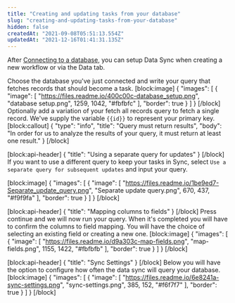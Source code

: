 ```yaml
---
title: "Creating and updating tasks from your database"
slug: "creating-and-updating-tasks-from-your-database"
hidden: false
createdAt: "2021-09-08T05:51:13.554Z"
updatedAt: "2021-12-16T01:41:31.135Z"
---
```

After [Connecting to a database](doc:connecting-to-a-database), you can setup Data Sync when creating a new workflow or via the Data tab.

Choose the database you've just connected and write your query that fetches records that should become a task. 
[block:image]
{
  "images": [
    {
      "image": [
        "https://files.readme.io/400c00c-database_setup.png",
        "database setup.png",
        1259,
        1042,
        "#fbfbfc"
      ],
      "border": true
    }
  ]
}
[/block]
Optionally add a variation of your fetch all records query to fetch a single record. We've supply the variable `{{id}}` to represent your primary key.
[block:callout]
{
  "type": "info",
  "title": "Query must return results",
  "body": "In order for us to analyze the results of your query, it must return at least one result."
}
[/block]

[block:api-header]
{
  "title": "Using a separate query for updates"
}
[/block]
If you want to use a different query to keep your tasks in Sync, select `Use a separate query for subsequent updates` and input your query. 

[block:image]
{
  "images": [
    {
      "image": [
        "https://files.readme.io/1be9ed7-Separate_update_query.png",
        "Separate update query.png",
        670,
        437,
        "#f9f9fa"
      ],
      "border": true
    }
  ]
}
[/block]

[block:api-header]
{
  "title": "Mapping columns to fields"
}
[/block]
Press continue and we will now run your query. When it's completed you will have to confirm the columns to field mapping. You will have the choice of selecting an existing field or creating a new one.
[block:image]
{
  "images": [
    {
      "image": [
        "https://files.readme.io/d9a303c-map-fields.png",
        "map-fields.png",
        1155,
        1422,
        "#fbfbfb"
      ],
      "border": true
    }
  ]
}
[/block]

[block:api-header]
{
  "title": "Sync Settings"
}
[/block]
Below you will have the option to configure how often the data sync will query your database.
[block:image]
{
  "images": [
    {
      "image": [
        "https://files.readme.io/6e8241a-sync-settings.png",
        "sync-settings.png",
        385,
        152,
        "#f6f7f7"
      ],
      "border": true
    }
  ]
}
[/block]